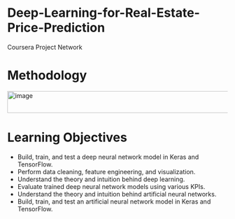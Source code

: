 # Deep-Learning-for-Real-Estate-Price-Prediction
Coursera Project Network

# Methodology
<img src="https://github.com/user-attachments/assets/ab25a369-7fe3-46e4-ae01-0f038942ef4c" alt="image" width="1200" height="50">


# Learning Objectives

- Build, train, and test a deep neural network model in Keras and TensorFlow.
- Perform data cleaning, feature engineering, and visualization.
- Understand the theory and intuition behind deep learning.
- Evaluate trained deep neural network models using various KPIs.
- Understand the theory and intuition behind artificial neural networks.
- Build, train, and test an artificial neural network model in Keras and TensorFlow.

